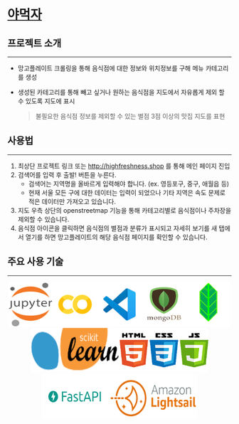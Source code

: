 # [야먹자](http://highfreshness.shop/)



## 프로젝트 소개

---

* 망고플레이트 크롤링을 통해 음식점에 대한 정보와 위치정보를 구해 메뉴 카테고리를 생성

* 생성된 카테고리를 통해 빼고 싶거나 원하는 음식점을 지도에서 자유롭게 제외 할 수 있도록 지도에 표시

  > 불필요한 음식점 정보를 제외할 수 있는 별점 3점 이상의 맛집 지도를 표현 



## 사용법

---

1. 최상단 프로젝트 링크 또는 http://highfreshness.shop 를 통해 메인 페이지 진입
2. 검색어를 입력 후 출발! 버튼을 누른다.
   * 검색어는 지역명을 올바르게 입력해야 합니다. (ex. 영등포구, 중구, 애월읍 등)
   * 현재 서울 모든 구에 대한 데이터는 입력이 되었으나 기타 지역은 속도 문제로 적은 데이터만 가져오고 있습니다.
3. 지도 우측 상단의 openstreetmap 기능을 통해 카테고리별로 음식점이나 주차장을 제외할 수 있습니다.
4. 음식점 아이콘을 클릭하면 음식점의 별점과 분류가 표시되고 자세히 보기를 새 탭에서 열기를 하면 망고플레이트의 해당 음식점 페이지를 확인할 수 있습니다. 



## 주요 사용 기술

---

<center> <img src="./images/jupyter.png" width="100px" height="100px"><img src="./images/colab.png" width="100px" height="100px"><img src="./images/vscode.png" width="100px" height="100px"><img src="./images/mongodb.png" width="100px" height="100px"><img src="./images/folium.png" width="100px" height="100px"></center>

<center><img src="./images/sklearn.png" width="200px" height="100px"><img src="./images/html.png" width="200px" height="100px"><img src="./images/fastapi.png" width="150px" height="100px"><img src="./images/amazon.png" width="200px" height="100px"></center>



##

